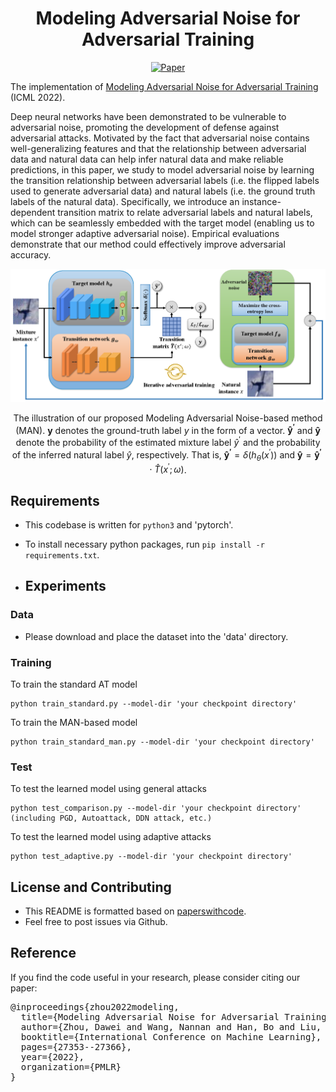 <div align="center">  

# Modeling Adversarial Noise for Adversarial Training
[![Paper](https://img.shields.io/badge/paper-ICML-green)](https://proceedings.mlr.press/v162/zhou22k/zhou22k.pdf)

</div>

The implementation of [Modeling Adversarial Noise for Adversarial Training](https://proceedings.mlr.press/v162/zhou22k/zhou22k.pdf) (ICML 2022).

Deep neural networks have been demonstrated to be vulnerable to adversarial noise, promoting the development of defense against adversarial attacks. Motivated by the fact that adversarial noise contains well-generalizing features and that the relationship between adversarial data and natural data can help infer natural data and make reliable predictions, in this paper, we study to model adversarial noise by learning the transition relationship between adversarial labels (i.e. the flipped labels used to generate adversarial data) and natural labels (i.e. the ground truth labels of the natural data). Specifically, we introduce an instance-dependent transition matrix to relate adversarial labels and natural labels, which can be seamlessly embedded with the target model (enabling us to model stronger adaptive adversarial noise). Empirical evaluations demonstrate that our method could effectively improve adversarial accuracy.


<p float="left" align="center">
<img src="arch.png" width="800" /> 
<figcaption align="center">

The illustration of our proposed Modeling Adversarial Noise-based method (MAN). $\boldsymbol{y}$ denotes the ground-truth label $y$ in the form of a vector. $\boldsymbol{\hat{y}^{\prime}}$ and $\boldsymbol{\hat{y}}$ denote the probability of the estimated mixture label $\hat{y}^{\prime}$ and the probability of the inferred natural label $\hat{y}$, respectively. That is, $\boldsymbol{\hat{y}^{\prime}}=\delta(h_{\theta}(x^{\prime}))$ and $\boldsymbol{\hat{y}}=\boldsymbol{\hat{y}^{\prime}} \cdot \widehat{T}(x^{\prime};\omega)$. 
</figcaption>
</p>


## Requirements
- This codebase is written for `python3` and 'pytorch'.
- To install necessary python packages, run `pip install -r requirements.txt`.

- ## Experiments
### Data
- Please download and place the dataset into the 'data' directory.


### Training
To train the standard AT model

```
python train_standard.py --model-dir 'your checkpoint directory'
```

To train the MAN-based model

```
python train_standard_man.py --model-dir 'your checkpoint directory'
```


### Test
To test the learned model using general attacks

```
python test_comparison.py --model-dir 'your checkpoint directory' (including PGD, Autoattack, DDN attack, etc.)
```


To test the learned model using adaptive attacks

```
python test_adaptive.py --model-dir 'your checkpoint directory'
```


## License and Contributing
- This README is formatted based on [paperswithcode](https://github.com/paperswithcode/releasing-research-code).
- Feel free to post issues via Github. 


## Reference
If you find the code useful in your research, please consider citing our paper:

<pre>
@inproceedings{zhou2022modeling,
  title={Modeling Adversarial Noise for Adversarial Training},
  author={Zhou, Dawei and Wang, Nannan and Han, Bo and Liu, Tongliang},
  booktitle={International Conference on Machine Learning},
  pages={27353--27366},
  year={2022},
  organization={PMLR}
}
</pre>
